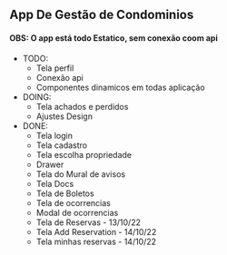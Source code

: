 ## App De Gestão de Condominios
#### OBS: O app está todo Estatico, sem conexão coom api

* TODO:
  * Tela perfil
  * Conexão api
  * Componentes dinamicos em todas aplicação
* DOING:
  *  Tela achados e perdidos
  * Ajustes Design
* DONE:
  * Tela login
  * Tela cadastro
  * Tela escolha propriedade
  * Drawer
  * Tela do Mural de avisos
  * Tela Docs
  * Tela de Boletos
  * Tela de ocorrencias
  * Modal de ocorrencias
  * Tela de Reservas - 13/10/22
  * Tela Add Reservation - 14/10/22
  * Tela minhas reservas - 14/10/22


